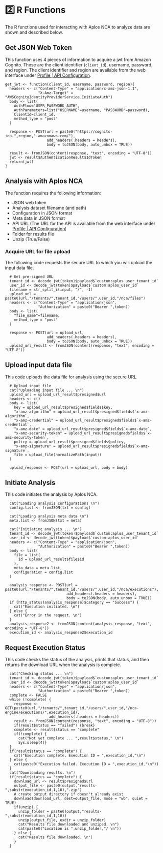 # 2️⃣ R Functions
The R functions used for interacting with Aplos NCA to analyze data are shown and described below. 

## Get JSON Web Token 
This function uses 4 pieces of information to acquire a jwt from Amazon Cognito. These are the client identifier (`client_id`), username, password, and region. The client identifier and region are available from the web interface under [Profile | API Configuration](./r-script.md#security-information).

```r:line-numbers
get_jwt <- function(client_id, username, password, region){
  headers <- c("Content-Type" = "application/x-amz-json-1.1", 
               "X-Amz-Target" = "AWSCognitoIdentityProviderService.InitiateAuth")
  body <- list(
    AuthFlow="USER_PASSWORD_AUTH",
    AuthParameters=list("USERNAME"=username, "PASSWORD"=password),
    ClientId=client_id,
    method_type = "post"
  )
  
  response <- POST(url = paste0("https://cognito-idp.",region,".amazonaws.com/"),
                   add_headers(.headers = headers),
                   body = toJSON(body, auto_unbox = TRUE))
  
  result <- fromJSON(content(response, "text", encoding = "UTF-8"))
  jwt <- result$AuthenticationResult$IdToken
  return(jwt)
}
```

## Analysis with Aplos NCA
The function requires the following information:

  - JSON web token
  - Analysis dataset filename (and path)
  - Configuration in JSON format
  - Meta data in JSON format
  - API URL (The URL for the API is available from the web interface under [Profile | API Configuration](./r-script.md#security-information))
  - Folder for results file
  - Unzip (True/False)

### Acquire URL for file upload 
The following code requests the secure URL to which you will upload the input data file.

```r:line-numbers
  # Get pre-signed URL
  tenant_id <- decode_jwt(token)$payload$`custom:aplos_user_tenant_id`
  user_id <- decode_jwt(token)$payload$`custom:aplos_user_id`
  filename = str_split_i(input, "/", -1)
  upload_url = paste0(url,"/tenants/",tenant_id,"/users/",user_id,"/nca/files")
  headers <- c("Content-Type" = "application/json",
               "Authorization" = paste0("Bearer ",token))
  body <- list(
    "file_name"=filename,
    method_type = "post"
  )
  
  response <- POST(url = upload_url,
                   add_headers(.headers = headers),
                   body = toJSON(body, auto_unbox = TRUE))
  upload_url_result <- fromJSON(content(response, "text", encoding = "UTF-8"))
```

## Upload input data file 
This code uploads the data file for analysis using the secure URL. 

```r:line-numbers
  # Upload input file
  cat("Uploading input file ... \n")
  upload_url = upload_url_result$presigned$url
  headers <- c()
  body <- list(
    key = upload_url_result$presigned$fields$key,
    "x-amz-algorithm" = upload_url_result$presigned$fields$`x-amz-algorithm`,
    "x-amz-credential" = upload_url_result$presigned$fields$`x-amz-credential`,
    "x-amz-date" = upload_url_result$presigned$fields$`x-amz-date`,
    "x-amz-security-token" = upload_url_result$presigned$fields$`x-amz-security-token`,
    policy = upload_url_result$presigned$fields$policy,
    "x-amz-signature" = upload_url_result$presigned$fields$`x-amz-signature`,
    file = upload_file(normalizePath(input))
  )
  
  upload_response <- POST(url = upload_url, body = body)
```

## Initiate Analysis 
This code initiates the analysis by Aplos NCA.  

```r:line-numbers
  cat("Loading analysis configurations \n")
  config.list <- fromJSON(txt = config)
  
  cat("Loading analysis meta data \n")
  meta.list <- fromJSON(txt = meta)
  
  cat("Initiating analysis ... \n")
  tenant_id <- decode_jwt(token)$payload$`custom:aplos_user_tenant_id`
  user_id <- decode_jwt(token)$payload$`custom:aplos_user_id`
  headers <- c("Content-Type" = "application/json",
               "Authorization" = paste0("Bearer ",token))
  body <- list(
    file = list(
      id = upload_url_result$file$id
    ),
    meta_data = meta.list,
    configuration = config.list
  )
  
  analysis_response <- POST(url = paste0(url,"/tenants/",tenant_id,"/users/",user_id,"/nca/executions"),
                            add_headers(.headers = headers),
                            body = toJSON(body, auto_unbox = TRUE))
  if (http_status(analysis_response)$category == "Success") {
    cat("Execution initiated. \n")
  } else {
    cat("Error in the request. \n")
  }
  analysis_response2 <- fromJSON(content(analysis_response, "text", encoding = "UTF-8"))
  execution_id <- analysis_response2$execution_id
```

## Request Execution Status 
This code checks the status of the analysis, prints that status, and then returns the download URL when the analysis is complete. 

```r:line-numbers
  cat("Checking status ... \n")
  tenant_id <- decode_jwt(token)$payload$`custom:aplos_user_tenant_id`
  user_id <- decode_jwt(token)$payload$`custom:aplos_user_id`
  headers <- c("Content-Type" = "application/json",
               "Authorization" = paste0("Bearer ",token))
  complete <- FALSE
  while (!complete) {
    response <- GET(paste0(url,"/tenants/",tenant_id,"/users/",user_id,"/nca-engine/executions/",execution_id),
                    add_headers(.headers = headers))
    result <- fromJSON(content(response, "text", encoding = "UTF-8"))
    if(result$status == "failed") {break}
    complete <- result$status == "complete"
    if(!complete) {
      cat("Not yet complete ... ",result$status," \n")
      Sys.sleep(4)}
  }
  if(result$status == "complete") {
    cat("Execution complete. Execution ID = ",execution_id,"\n")
  } else {
    cat(paste0("Execution failed. Execution ID = ",execution_id,"\n"))
  }
  cat("Downloading results. \n")
  if(result$status == "complete") {
    download_url <- result$presigned$url
    output_file <- paste0(output,"results-",substr(execution_id,1,10),".zip")
    # create output directory if doesn't already exist
    download(download_url, dest=output_file, mode = "wb", quiet = TRUE)
    if(unzip) {
      unzip_folder = paste0(output,"results-",substr(execution_id,1,10))
      unzip(output_file, exdir = unzip_folder)
      cat("Results file downloaded and unziped. \n")
      cat(paste0("Location is ",unzip_folder,"/ \n"))
    } else {
      cat("Results file downloaded. \n")
    }
  }
```
